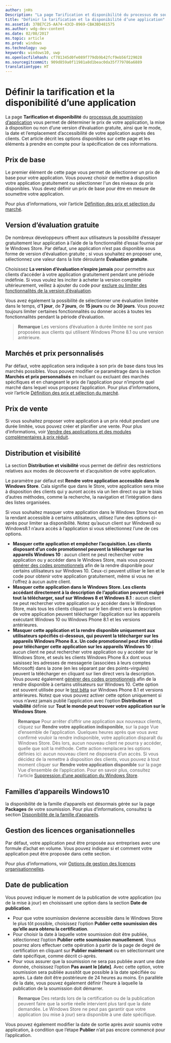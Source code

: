 ```yaml
---
author: jnHs
Description: "La page Tarification et disponibilité du processus de soumission d’application vous permet de déterminer le prix de votre application, la mise à disposition ou non d’une version d’évaluation gratuite, ainsi que le mode, la date et l’emplacement d’accessibilité de votre application auprès des clients."
title: "Définir la tarification et la disponibilité d’une application"
ms.assetid: 37BE7C25-AA74-43CD-8969-CBA3BD481575
ms.author: wdg-dev-content
ms.date: 02/08/2017
ms.topic: article
ms.prod: windows
ms.technology: uwp
keywords: windows10, uwp
ms.openlocfilehash: cf781345d0fe089f779db9b42fcf9eb56f229028
ms.sourcegitcommit: 909d859a0f11981a8d1beac0da35f779786a6889
translationtype: HT
---
```

# <a name="set-app-pricing-and-availability"></a>Définir la tarification et la disponibilité d’une application


La page **Tarification et disponibilité** du [processus de soumission d’application](app-submissions.md) vous permet de déterminer le prix de votre application, la mise à disposition ou non d’une version d’évaluation gratuite, ainsi que le mode, la date et l’emplacement d’accessibilité de votre application auprès des clients. Cet article décrit les options disponibles sur cette page et les éléments à prendre en compte pour la spécification de ces informations.

## <a name="base-price"></a>Prix de base


Le premier élément de cette page vous permet de sélectionner un prix de base pour votre application. Vous pouvez choisir de mettre à disposition votre application gratuitement ou sélectionner l'un des niveaux de prix disponibles. Vous devez définir un prix de base pour être en mesure de soumettre votre application.

Pour plus d’informations, voir l’article [Définition des prix et sélection du marché](define-pricing-and-market-selection.md).

## <a name="free-trial"></a>Version d’évaluation gratuite


De nombreux développeurs offrent aux utilisateurs la possibilité d’essayer gratuitement leur application à l’aide de la fonctionnalité d’essai fournie par le Windows Store. Par défaut, une application n’est pas disponible sous forme de version d’évaluation gratuite ; si vous souhaitez en proposer une, sélectionnez une valeur dans la liste déroulante **Évaluation gratuite**.

Choisissez **La version d’évaluation n’expire jamais** pour permettre aux clients d’accéder à votre application gratuitement pendant une période indéfinie. Si vous voulez les inciter à acheter la version complète ultérieurement, veillez à ajouter du code pour [exclure ou limiter des fonctionnalités de la version d’évaluation](../monetize/in-app-purchases-and-trials.md).

Vous avez également la possibilité de sélectionner une évaluation limitée dans le temps, d’**1 jour**, de **7 jours**, de **15 jours** ou de **30 jours**. Vous pouvez toujours limiter certaines fonctionnalités ou donner accès à toutes les fonctionnalités pendant la période d’évaluation.

> **Remarque** Les versions d’évaluation à durée limitée ne sont pas proposées aux clients qui utilisent Windows Phone 8.1 ou une version antérieure.

## <a name="markets-and-custom-prices"></a>Marchés et prix personnalisés


Par défaut, votre application sera indiquée à son prix de base dans tous les marchés possibles. Vous pouvez modifier ce paramétrage dans la section **Marchés et prix personnalisés** en incluant ou excluant des marchés spécifiques et en changeant le prix de l’application pour n’importe quel marché dans lequel vous proposez l’application. Pour plus d’informations, voir l’article [Définition des prix et sélection du marché](define-pricing-and-market-selection.md).

## <a name="sale-pricing"></a>Prix de vente


Si vous souhaitez proposer votre application à un prix réduit pendant une durée limitée, vous pouvez créer et planifier une vente. Pour plus d’informations, voir [Vendre des applications et des modules complémentaires à prix réduit](put-apps-and-add-ons-on-sale.md).

## <a name="distribution-and-visibility"></a>Distribution et visibilité


La section **Distribution et visibilité** vous permet de définir des restrictions relatives aux modes de découverte et d’acquisition de votre application.

Le paramètre par défaut est **Rendre votre application accessible dans le Windows Store**. Cala signifie que dans le Store, votre application sera mise à disposition des clients qui y auront accès via un lien direct ou par le biais d’autres méthodes, comme la recherche, la navigation et l’intégration dans des listes organisées.

Si vous souhaitez masquer votre application dans le Windows Store tout en la rendant accessible à certains utilisateurs, utilisez l’une des options ci-après pour limiter sa disponibilité. Notez qu’aucun client sur Windows8 ou Windows8.1 n’aura accès à l’application si vous sélectionnez l’une de ces options.

-   **Masquer cette application et empêcher l’acquisition. Les clients disposant d’un code promotionnel peuvent la télécharger sur les appareils Windows 10** : aucun client ne peut rechercher votre application ou y accéder dans le Windows Store, mais vous pouvez [générer des codes promotionnels](generate-promotional-codes.md) afin de la rendre disponible pour certains utilisateurs sur Windows 10. Ceux-ci peuvent utiliser le lien et le code pour obtenir votre application gratuitement, même si vous ne l’offrez à aucun autre client.
-   **Masquer cette application dans le Windows Store. Les clients accédant directement à la description de l’application peuvent malgré tout la télécharger, sauf sur Windows 8 et Windows 8.1** : aucun client ne peut rechercher votre application ou y accéder dans le Windows Store, mais tous les clients cliquant sur le lien direct vers la description de votre application peuvent télécharger l’application sur les appareils exécutant Windows 10 ou Windows Phone 8.1 et les versions antérieures.
-   **Masquer cette application et la rendre disponible uniquement aux utilisateurs spécifiés ci-dessous, qui peuvent la télécharger sur les appareils Windows Phone 8.x. Un code promotionnel peut être utilisé pour télécharger cette application sur les appareils Windows 10** : aucun client ne peut rechercher votre application ou y accéder sur le Windows Store, et seuls les clients Windows Phone 8.x dont vous saisissez les adresses de messagerie (associées à leurs comptes Microsoft) dans la zone (en les séparant par des points-virgules) peuvent la télécharger en cliquant sur lien direct vers la description. Vous pouvez également [générer des codes promotionnels](generate-promotional-codes.md) afin de la rendre disponible à certains utilisateurs sur Windows 10. Cette option est souvent utilisée pour le [test bêta](beta-testing-and-targeted-distribution.md) sur Windows Phone 8.1 et versions antérieures. Notez que vous pouvez activer cette option uniquement si vous n’avez jamais publié l’application avec l’option **Distribution et visibilité** définie sur **Tout le monde peut trouver votre application sur le Windows Store**.

> **Remarque** Pour arrêter d’offrir une application aux nouveaux clients, cliquez sur **Rendre votre application indisponible**, sur la page Vue d’ensemble de l’application. Quelques heures après que vous avez confirmé vouloir la rendre indisponible, votre application disparaît du Windows Store. Dès lors, aucun nouveau client ne pourra y accéder, quelle que soit la méthode. Cette action remplacera les options définies ici: aucun nouveau client ne disposera d’un accès. Si vous décidez de la remettre à disposition des clients, vous pouvez à tout moment cliquer sur **Rendre votre application disponible** sur la page Vue d’ensemble de l’application. Pour en savoir plus, consultez l’article [Suppression d’une application du Windows Store](guidance-for-app-package-management.md#removing-an-app-from-the-store).

## <a name="windows-10-device-families"></a>Familles d’appareils Windows10

la disponibilité de la famille d’appareils est désormais gérée sur la page **Packages** de votre soumission. Pour plus d’informations, consultez la section [Disponibilité de la famille d’appareils](upload-app-packages.md#device-family-availability).

## <a name="organizational-licensing"></a>Gestion des licences organisationnelles


Par défaut, votre application peut être proposée aux entreprises avec une formule d’achat en volume. Vous pouvez indiquer si et comment votre application peut être proposée dans cette section.

Pour plus d’informations, voir [Options de gestion des licences organisationnelles](organizational-licensing.md).

## <a name="publish-date"></a>Date de publication


Vous pouvez indiquer le moment de la publication de votre application (ou de la mise à jour) en choisissant une option dans la section **Date de publication**.

-   Pour que votre soumission devienne accessible dans le Windows Store le plus tôt possible, choisissez l’option **Publier cette soumission dès qu’elle aura obtenu la certification**.
-   Pour choisir la date à laquelle votre soumission doit être publiée, sélectionnez l’option **Publier cette soumission manuellement**. Vous pourrez alors effectuer cette opération à partir de la page de degré de certification en cliquant sur **Publier maintenant** ou en sélectionnant une date spécifique, comme décrit ci-après.
-   Pour vous assurer que la soumission ne sera pas publiée avant une date donnée, choisissez l’option **Pas avant le \[date\]**. Avec cette option, votre soumission sera publiée aussitôt que possible à la date spécifiée ou après. La date doit être postérieure de 24 heures au moins. En parallèle de la date, vous pouvez également définir l’heure à laquelle la publication de la soumission doit démarrer.

   > **Remarque** Des retards lors de la certification ou de la publication peuvent faire que la sortie réelle intervient plus tard que la date demandée. Le Windows Store ne peut pas garantir que votre application (ou mise à jour) sera disponible à une date spécifique.

Vous pouvez également modifier la date de sortie après avoir soumis votre application, à condition que l’étape **Publier** n’ait pas encore commencé pour l’application.
 

 
